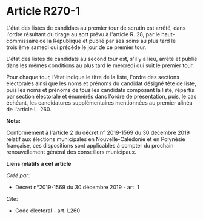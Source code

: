 # Article R270-1

L'état des listes de candidats au premier tour de scrutin est arrêté, dans l'ordre résultant du tirage au sort prévu à
l'article R. 28, par le haut-commissaire de la République et publié par ses soins au plus tard le troisième samedi qui
précède le jour de ce premier tour. 

L'état des listes de candidats au second tour est, s'il y a lieu, arrêté et publié dans les mêmes conditions au plus tard le
mercredi qui suit le premier tour. 

Pour chaque tour, l'état indique le titre de la liste, l'ordre des sections électorales ainsi que les noms et prénoms du
candidat désigné tête de liste, puis les noms et prénoms de tous les candidats composant la liste, répartis par section
électorale et énumérés dans l'ordre de présentation, puis, le cas échéant, les candidatures supplémentaires mentionnées au
premier alinéa de l'article L. 260.

**Nota:**

Conformément à l'article 2 du décret n° 2019-1569 du 30 décembre 2019 relatif aux élections municipales en Nouvelle-Calédonie
et en Polynésie française, ces dispositions sont applicables à compter du prochain renouvellement général des conseillers
municipaux.

**Liens relatifs à cet article**

_Créé par_:

  - Décret n°2019-1569 du 30 décembre 2019 - art. 1

_Cite_:

  - Code électoral - art. L260

